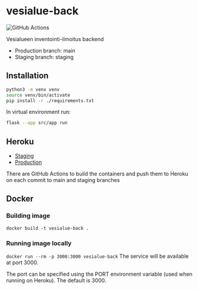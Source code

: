 # vesialue-back

![GitHub Actions](https://github.com/ohtuprojekti-2022/vesialue-back/workflows/CI/badge.svg)

Vesialueen inventointi-ilmoitus backend

- Production branch: main
- Staging branch: staging

## Installation
```bash
python3 -m venv venv
source venv/bin/activate
pip install -r ./requirements.txt
```

In virtual environment run:
```bash
flask --app src/app run
```
## Heroku
- [Staging](https://vesialue-back-staging.herokuapp.com)
- [Production](https://vesialue-back.herokuapp.com)

There are GitHub Actions to build the containers and
push them to Heroku on each commit to main and staging branches

## Docker
### Building image
```docker build -t vesialue-back .```

### Running image locally
```docker run --rm -p 3000:3000 vesialue-back```
The service will be available at port 3000.

The port can be specified using the PORT environment variable
(used when running on Heroku). The default is 3000.

